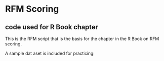 # RFM Scoring

## code used for R Book chapter

This is the RFM script that is the basis for the chapter in the R Book on RFM scoring.

A sample dat aset is included for practicing